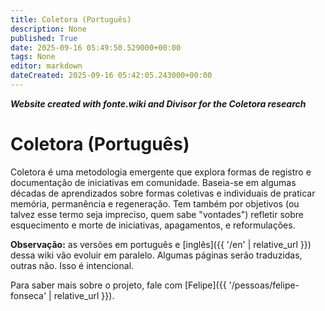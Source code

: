 ```yaml
---
title: Coletora (Português)
description: None
published: True
date: 2025-09-16 05:49:50.529000+00:00
tags: None
editor: markdown
dateCreated: 2025-09-16 05:42:05.243000+00:00
---
```


***Website created with fonte.wiki and Divisor for the Coletora research***


# Coletora (Português)

Coletora é uma metodologia emergente que explora formas de registro e documentação de iniciativas em comunidade. Baseia-se em algumas décadas de aprendizados sobre formas coletivas e individuais de praticar memória, permanência e regeneração. Tem também por objetivos (ou talvez esse termo seja impreciso, quem sabe "vontades") refletir sobre esquecimento e morte de iniciativas, apagamentos, e reformulações.

**Observação:** as versões em português e [inglês]({{ '/en' | relative_url }}) dessa wiki vão evoluir em paralelo. Algumas páginas serão traduzidas, outras não. Isso é intencional.

Para saber mais sobre o projeto, fale com [Felipe]({{ '/pessoas/felipe-fonseca' | relative_url }}).